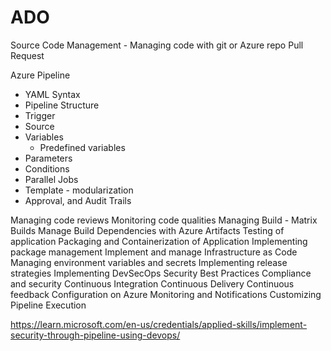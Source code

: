 # ADO

Source Code Management - Managing code with git or Azure repo
Pull Request

Azure Pipeline
  - YAML Syntax
  - Pipeline Structure 
  - Trigger
  - Source
  - Variables
     - Predefined variables
  - Parameters
  - Conditions
  - Parallel Jobs
  - Template - modularization 
  - Approval, and Audit Trails

Managing code reviews
Monitoring code qualities
Managing Build - Matrix Builds
Manage Build Dependencies with Azure Artifacts
Testing of application
Packaging and Containerization of Application
Implementing package  management
Implement and manage Infrastructure as Code
Managing environment variables and secrets 
Implementing release strategies
Implementing DevSecOps 
Security Best Practices
Compliance and security
Continuous Integration
Continuous Delivery
Continuous feedback
Configuration on Azure
Monitoring and Notifications
Customizing Pipeline Execution

https://learn.microsoft.com/en-us/credentials/applied-skills/implement-security-through-pipeline-using-devops/


